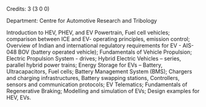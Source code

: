 Credits: 3 (3 0 0)

Department: Centre for Automotive Research and Tribology

Introduction to HEV, PHEV, and EV Powertrain, Fuel cell vehicles; comparison between ICE and EV- operating principles, emission control; Overview of Indian and international regulatory requirements for EV - AIS-048 BOV (battery operated vehicle); Fundamentals of Vehicle Propulsion; Electric Propulsion System - drives; Hybrid Electric Vehicles – series, parallel hybrid power trains; Energy Storage for EVs – Battery, Ultracapacitors, Fuel cells; Battery Management System (BMS); Chargers and charging infrastructures, Battery swapping stations, Controllers, sensors and communication protocols; EV Telematics; Fundamentals of Regenerative Braking; Modelling and simulation of EVs; Design examples for HEV, EVs.